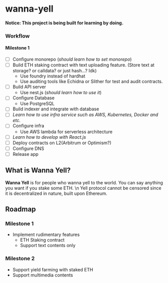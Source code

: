 # wanna-yell

**Notice: This project is being built for learning by doing.**

### Workflow
#### Milestone 1
- [ ] Configure monorepo (*should learn how to set monorepo*)
- [ ] Build ETH staking contract with text uploading feature. (Store text at storage? or calldata? or just hash...? Idk)
  - Use foundry instead of hardhat
  - Use auditing tools like Echidna or Slither for test and audit contracts.
- [ ] Build API server
  - Use nest.js (*should learn how to use it*)
- [ ] Configure Database
  - Use PostgreSQL
- [ ] Build indexer and integrate with database
- [ ] *Learn how to use infra service such as AWS, Kubernetes, Docker and etc.*
- [ ] Configure infra
  - Use AWS lambda for serverless architecture
- [ ] *Learn how to develop with React.js*
- [ ] Deploy contracts on L2(Arbitrum or Optimism?)
- [ ] Configure DNS
- [ ] Release app

## What is Wanna Yell?
**Wanna Yell** is for people who wanna yell to the world. You can say anything you want if you stake some ETH. \n
Yell protocol cannot be censored since it is decentralized in nature, built upon Ethereum. 


## Roadmap
### Milestone 1 
- Implement rudimentary features
  - ETH Staking contract
  - Support text contents only

### Milestone 2
- Support yield farming with staked ETH
- Support multimedia contents



